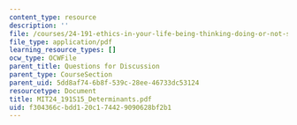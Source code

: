 ```yaml
---
content_type: resource
description: ''
file: /courses/24-191-ethics-in-your-life-being-thinking-doing-or-not-spring-2015/f304366cbdd120c174429090628bf2b1_MIT24_191S15_Determinants.pdf
file_type: application/pdf
learning_resource_types: []
ocw_type: OCWFile
parent_title: Questions for Discussion
parent_type: CourseSection
parent_uid: 5dd8af74-6b8f-539c-28ee-46733dc53124
resourcetype: Document
title: MIT24_191S15_Determinants.pdf
uid: f304366c-bdd1-20c1-7442-9090628bf2b1
---
```

